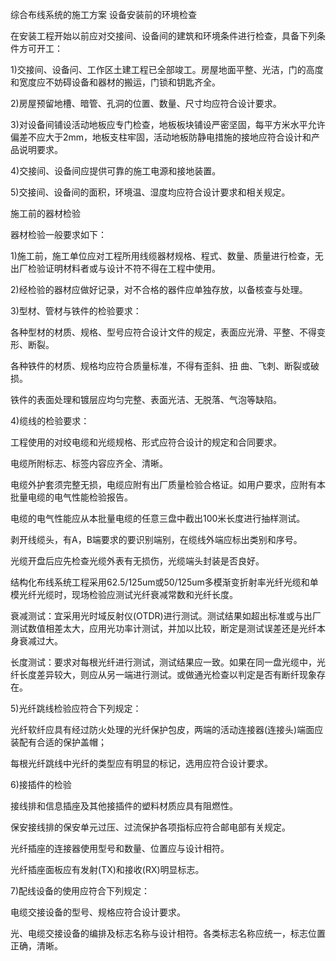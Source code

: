 综合布线系统的施工方案
设备安装前的环境检查

在安装工程开始以前应对交接间、设备间的建筑和环境条件进行检查，具备下列条件方可开工：

1)交接间、设备问、工作区土建工程已全部竣工。房屋地面平整、光洁，门的高度和宽度应不妨碍设备和器材的搬运，门锁和钥匙齐全。

2)房屋预留地槽、暗管、孔洞的位置、数量、尺寸均应符合设计要求。

3)对设备间铺设活动地板应专门检查，地板板块铺设严密坚固，每平方米水平允许偏差不应大于2mm，地板支柱牢固，活动地板防静电措施的接地应符合设计和产品说明要求。

4)交接间、设备间应提供可靠的施工电源和接地装置。

5)交接间、设备间的面积，环境温、湿度均应符合设计要求和相关规定。

施工前的器材检验

器材检验一般要求如下：

1)施工前，施工单位应对工程所用线缆器材规格、程式、数量、质量进行检查，无出厂检验证明材料者或与设计不符不得在工程中使用。

2)经检验的器材应做好记录，对不合格的器件应单独存放，以备核查与处理。

3)型材、管材与铁件的检验要求：

各种型材的材质、规格、型号应符合设计文件的规定，表面应光滑、平整、不得变形、断裂。

各种铁件的材质、规格均应符合质量标准，不得有歪斜、扭  曲、飞刺、断裂或破损。

铁件的表面处理和镀层应均匀完整、表面光洁、无脱落、气泡等缺陷。

4)缆线的检验要求：

工程使用的对绞电缆和光缆规格、形式应符合设计的规定和合同要求。

电缆所附标志、标签内容应齐全、清晰。

电缆外护套须完整无损，电缆应附有出厂质量检验合格证。如用户要求，应附有本批量电缆的电气性能检验报告。

电缆的电气性能应从本批量电缆的任意三盘中截出100米长度进行抽样测试。

剥开线缆头，有A，B端要求的要识别端别，在缆线外端应标出类别和序号。

光缆开盘后应先检查光缆外表有无损伤，光缆端头封装是否良好。

结构化布线系统工程采用62.5/125um或50/125um多模渐变折射率光纤光缆和单模光纤光缆时，现场检验应测试光纤衰减常数和光纤长度。

衰减测试：宜采用光时域反射仪(OTDR)进行测试。测试结果如超出标准或与出厂测试数值相差太大，应用光功率计测试，并加以比较，断定是测试误差还是光纤本身衰减过大。

长度测试：要求对每根光纤进行测试，测试结果应一致。如果在同一盘光缆中，光纤长度差异较大，则应从另一端进行测试。或做通光检查以判定是否有断纤现象存在。

5)光纤跳线检验应符合下列规定：

光纤软纤应具有经过防火处理的光纤保护包皮，两端的活动连接器(连接头)端面应装配有合适的保护盖帽；

每根光纤跳线中光纤的类型应有明显的标记，选用应符合设计要求。

6)接插件的检验

接线排和信息插座及其他接插件的塑料材质应具有阻燃性。

保安接线排的保安单元过压、过流保护各项指标应符合邮电部有关规定。

光纤插座的连接器使用型号和数量、位置应与设计相符。

光纤插座面板应有发射(TX)和接收(RX)明显标志。

7)配线设备的使用应符合下列规定：

电缆交接设备的型号、规格应符合设计要求。

光、电缆交接设备的编排及标志名称与设计相符。各类标志名称应统一，标志位置正确，清晰。

